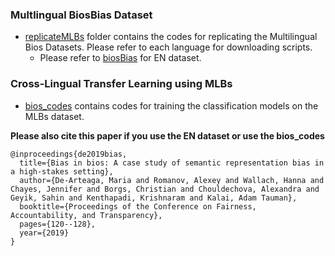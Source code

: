 ### Multlingual BiosBias Dataset
- [replicateMLBs](./replicateMLBs) folder contains the codes for replicating the Multilingual Bios Datasets. Please refer to each language for downloading scripts.
    * Please refer to [biosBias](https://github.com/microsoft/biosbias) for EN dataset.
    
### Cross-Lingual Transfer Learning using MLBs 
- [bios_codes](./bios_codes) contains codes for training the classification models on the MLBs dataset.



**Please also cite this paper if you use the EN dataset or use the bios_codes**
```
@inproceedings{de2019bias,
  title={Bias in bios: A case study of semantic representation bias in a high-stakes setting},
  author={De-Arteaga, Maria and Romanov, Alexey and Wallach, Hanna and Chayes, Jennifer and Borgs, Christian and Chouldechova, Alexandra and Geyik, Sahin and Kenthapadi, Krishnaram and Kalai, Adam Tauman},
  booktitle={Proceedings of the Conference on Fairness, Accountability, and Transparency},
  pages={120--128},
  year={2019}
}
```

